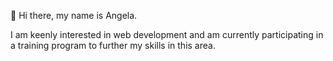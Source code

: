👋 Hi there, my name is Angela. 

I am keenly interested in web development and am currently participating in a training program to further my skills in this area.


<!---
AngelKafui4/AngelKafui4 is a ✨ special ✨ repository because its `README.md` (this file) appears on your GitHub profile.
You can click the Preview link to take a look at your changes.
--->
